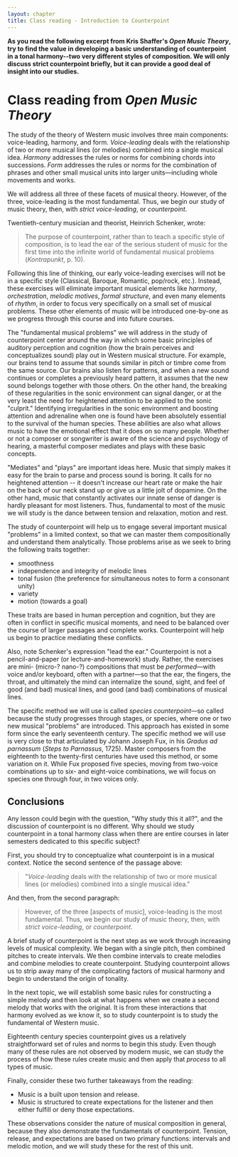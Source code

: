 ```yaml
---
layout: chapter
title: Class reading - Introduction to Counterpoint
---
```


**As you read the following excerpt from Kris Shaffer's *Open Music Theory*, try to find the value in developing a basic understanding of counterpoint in a tonal harmony--two very different styles of composition. We will only discuss strict counterpoint briefly, but it can provide a good deal of insight into our studies.**

# Class reading from *Open Music Theory*

The study of the theory of Western music involves three main components: voice-leading, harmony, and form. *Voice-leading* deals with the relationship of two or more musical lines (or melodies) combined into a single musical idea. *Harmony* addresses the rules or norms for combining chords into successions. *Form* addresses the rules or norms for the combination of phrases and other small musical units into larger units—including whole movements and works. 

We will address all three of these facets of musical theory. However, of the three, voice-leading is the most fundamental. Thus, we begin our study of music theory, then, with *strict voice-leading*, or *counterpoint*. 

Twentieth-century musician and theorist, Heinrich Schenker, wrote:

> The purpose of counterpoint, rather than to teach a specific style of composition, is to lead the ear of the serious student of music for the first time into the infinite world of fundamental musical problems (*Kontrapunkt*, p. 10).

Following this line of thinking, our early voice-leading exercises will not be in a specific style (Classical, Baroque, Romantic, pop/rock, etc.). Instead, these exercises will eliminate important musical elements like *harmony*, *orchestration*, *melodic motives*, *formal structure*, and even many elements of *rhythm*, in order to focus very specifically on a small set of musical problems. These other elements of music will be introduced one-by-one as we progress through this course and into future courses.

The "fundamental musical problems" we will address in the study of counterpoint center around the way in which some basic principles of auditory perception and cognition (how the brain perceives and conceptualizes sound) play out in Western musical structure. For example, our brains tend to assume that sounds similar in pitch or timbre come from the same source. Our brains also listen for patterns, and when a new sound continues or completes a previously heard pattern, it assumes that the new sound belongs together with those others. On the other hand, the breaking of these regularities in the sonic environment can signal danger, or at the very least the need for heightened attention to be applied to the sonic "culprit." Identifying irregularities in the sonic environment and boosting attention and adrenaline when one is found have been absolutely essential to the survival of the human species. These abilities are also what allows music to have the emotional effect that it does on so many people. Whether or not a composer or songwriter is aware of the science and psychology of hearing, a masterful composer mediates and plays with these basic concepts.

"Mediates" and "plays" are important ideas here. Music that simply makes it easy for the brain to parse and process sound is boring. It calls for no heightened attention -- it doesn't increase our heart rate or make the hair on the back of our neck stand up or give us a little jolt of dopamine. On the other hand, music that constantly activates our innate sense of danger is hardly pleasant for most listeners. Thus, fundamental to most of the music we will study is the dance between tension and relaxation, motion and rest.

The study of counterpoint will help us to engage several important musical "problems" in a limited context, so that we can master them compositionally and understand them analytically. Those problems arise as we seek to bring the following traits together:

- smoothness  
- independence and integrity of melodic lines  
- tonal fusion (the preference for simultaneous notes to form a consonant unity)  
- variety  
- motion (towards a goal)

These traits are based in human perception and cognition, but they are often in conflict in specific musical moments, and need to be balanced over the course of larger passages and complete works. Counterpoint will help us begin to practice mediating these conflicts.

Also, note Schenker's expression "lead the ear." Counterpoint is not a pencil-and-paper (or lecture-and-homework) study. Rather, the exercises are mini- (micro-? nano-?) compositions that must be *performed*—with voice and/or keyboard, often with a partner—so that the ear, the fingers, the throat, and ultimately the mind can internalize the sound, sight, and feel of good (and bad) musical lines, and good (and bad) combinations of musical lines.

The specific method we will use is called *species counterpoint*—so called because the study progresses through stages, or species, where one or two new musical "problems" are introduced. This approach has existed in some form since the early seventeenth century. The specific method we will use is very close to that articulated by Johann Joseph Fux, in his *Gradus ad parnassum* (*Steps to Parnassus*, 1725). Master composers from the eighteenth to the twenty-first centuries have used this method, or some variation on it. While Fux proposed five species, moving from two-voice combinations up to six- and eight-voice combinations, we will focus on species one through four, in two voices only.

## Conclusions

Any lesson could begin with the question, "Why study this it all?", and the discussion of counterpoint is no different. Why should we study counterpoint in a tonal harmony class when there are entire courses in later semesters dedicated to this specific subject?

First, you should try to conceptualize what counterpoint is in a musical context. Notice the second sentence of the passage above:

>"*Voice-leading* deals with the relationship of two or more musical lines (or melodies) combined into a single musical idea."

And then, from the second paragraph:

>However, of the three [aspects of music], voice-leading is the most fundamental. Thus, we begin our study of music theory, then, with *strict voice-leading*, or *counterpoint*.

A brief study of counterpoint is the next step as we work through increasing levels of musical complexity. We began with a single pitch, then combined pitches to create intervals. We then combine intervals to create melodies and combine melodies to create counterpoint. Studying counterpoint allows us to strip away many of the complicating factors of musical harmony and begin to understand the origin of tonality. 

In the next topic, we will establish some basic rules for constructing a simple melody and then look at what happens when we create a second melody that works with the original. It is from these interactions that harmony evolved as we know it, so to study counterpoint is to study the fundamental of Western music. 

Eighteenth century species counterpoint gives us a relatively straightforward set of rules and norms to begin this study. Even though many of these rules are not observed by modern music, we can study the process of how these rules create music and then apply that *process* to all types of music.

Finally, consider these two further takeaways from the reading:
- Music is a built upon tension and release.
- Music is structured to create expectations for the listener and then either fulfill or deny those expectations. 

These observations consider the nature of musical composition in general, because they also demonstrate the fundamentals of counterpoint. Tension, release, and expectations are based on two primary functions: intervals and melodic motion, and we will study these for the rest of this unit.